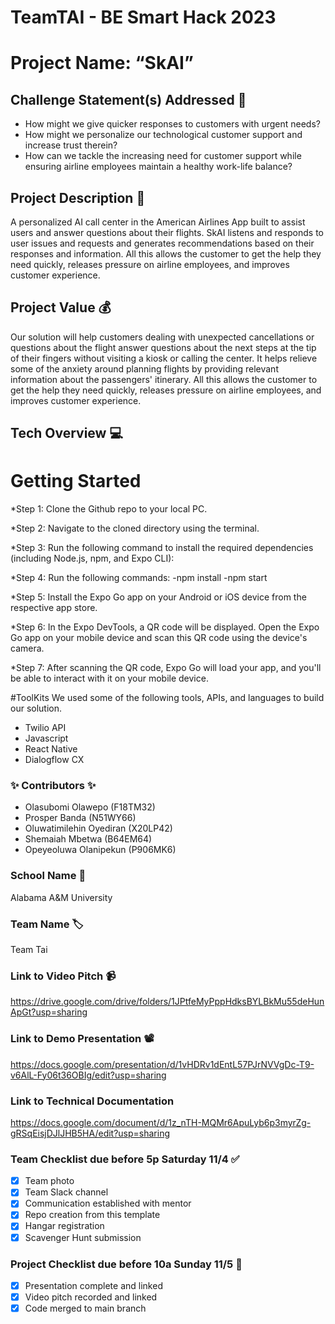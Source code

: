 # TeamTAI - BE Smart Hack 2023

# Project Name: “SkAI”
## Challenge Statement(s) Addressed 🎯
* How might we give quicker responses to customers with urgent needs?
* How might we personalize our technological customer support and increase trust therein?
* How can we tackle the increasing need for customer support while ensuring airline employees maintain a healthy work-life balance? 

## Project Description 🤯
A personalized AI call center in the American Airlines App built to assist users and answer questions about their flights. SkAI listens and responds to user issues and requests and generates recommendations based on their responses and information. All this allows the customer to get the help they need quickly, releases pressure on airline employees, and improves customer experience.

## Project Value 💰
Our solution will help customers dealing with unexpected cancellations or questions about the flight answer questions about the next steps at the tip of their fingers without visiting a kiosk or calling the center. It helps relieve some of the anxiety around planning flights by providing relevant information about the passengers' itinerary. All this allows the customer to get the help they need quickly, releases pressure on airline employees, and improves customer experience.

## Tech Overview 💻

# Getting Started 
*Step 1: Clone the Github repo to your local PC.

*Step 2: Navigate to the cloned directory using the terminal.

*Step 3: Run the following command to install the required dependencies (including Node.js, npm, and Expo CLI):

*Step 4: Run the following commands:
  -npm install
  -npm start
  
*Step 5: Install the Expo Go app on your Android or iOS device from the respective app store.

*Step 6: In the Expo DevTools, a QR code will be displayed. Open the Expo Go app on your mobile device and scan this QR code using the device's camera.

*Step 7: After scanning the QR code, Expo Go will load your app, and you'll be able to interact with it on your mobile device.

#ToolKits
We used some of the following tools, APIs, and languages to build our solution.
* Twilio API
* Javascript
* React Native
* Dialogflow CX

### ✨ Contributors ✨
* Olasubomi Olawepo (F18TM32)
* Prosper Banda  (N51WY66)
* Oluwatimilehin Oyediran (X20LP42)
* Shemaiah Mbetwa (B64EM64)
* Opeyeoluwa Olanipekun (P906MK6)

### School Name 🏫
Alabama A&M University

### Team Name 🏷
Team Tai

### Link to Video Pitch 📹
https://drive.google.com/drive/folders/1JPtfeMyPppHdksBYLBkMu55deHunApGt?usp=sharing 

### Link to Demo Presentation 📽
https://docs.google.com/presentation/d/1vHDRv1dEntL57PJrNVVgDc-T9-v6AlL-Fy06t36OBIg/edit?usp=sharing 

### Link to Technical Documentation
https://docs.google.com/document/d/1z_nTH-MQMr6ApuLyb6p3myrZg-gRSqEisjDJlJHB5HA/edit?usp=sharing 

### Team Checklist due before 5p Saturday 11/4 ✅
- [x] Team photo
- [X] Team Slack channel
- [x] Communication established with mentor
- [X] Repo creation from this template
- [x] Hangar registration
- [x] Scavenger Hunt submission

### Project Checklist due before 10a Sunday 11/5 🏁
- [X] Presentation complete and linked
- [x] Video pitch recorded and linked
- [x] Code merged to main branch
